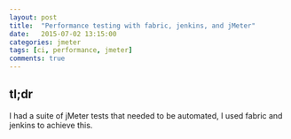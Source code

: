 ```yaml
---
layout: post
title:  "Performance testing with fabric, jenkins, and jMeter"
date:   2015-07-02 13:15:00
categories: jmeter
tags: [ci, performance, jmeter]
comments: true
---
```


## tl;dr
I had a suite of jMeter tests that needed to be automated, I used fabric and jenkins to achieve this.
<!--more-->

